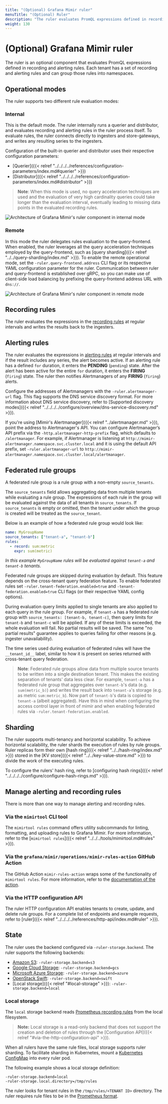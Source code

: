 ```yaml
---
title: "(Optional) Grafana Mimir ruler"
menuTitle: "(Optional) Ruler"
description: "The ruler evaluates PromQL expressions defined in recording and alerting rules."
weight: 130
---
```


# (Optional) Grafana Mimir ruler

The ruler is an optional component that evaluates PromQL expressions defined in recording and alerting rules.
Each tenant has a set of recording and alerting rules and can group those rules into namespaces.

## Operational modes

The ruler supports two different rule evaluation modes:

### Internal

This is the default mode. The ruler internally runs a querier and distributor, and evaluates recording and alerting rules in the ruler process itself.
To evaluate rules, the ruler connects directly to ingesters and store-gateways, and writes any resulting series to the ingesters.

Configuration of the built-in querier and distributor uses their respective configuration parameters:

- [Querier]({{< relref "../../../../references/configuration-parameters/index.md#querier" >}})
- [Distributor]({{< relref "../../../../references/configuration-parameters/index.md#distributor" >}})

> **Note**: When this mode is used, no query acceleration techniques are used and the evaluation of very high cardinality queries could take longer than the evaluation interval, eventually leading to missing data points in the evaluated recording rules.

[//]: # "Diagram source of ruler interactions https://docs.google.com/presentation/d/1LemaTVqa4Lf_tpql060vVoDGXrthp-Pie_SQL7qwHjc/edit#slide=id.g11658e7e4c6_0_938"

![Architecture of Grafana Mimir's ruler component in internal mode](ruler-internal.svg)

### Remote

In this mode the ruler delegates rules evaluation to the query-frontend. When enabled, the ruler leverages all the query acceleration techniques employed by the query-frontend, such as [query sharding]({{< relref "../../query-sharding/index.md" >}}).
To enable the remote operational mode, set the `-ruler.query-frontend.address` CLI flag or its respective YAML configuration parameter for the ruler.
Communication between ruler and query-frontend is established over gRPC, so you can make use of client-side load balancing by prefixing the query-frontend address URL with `dns://`.

![Architecture of Grafana Mimir's ruler component in remote mode](ruler-remote.svg)

## Recording rules

The ruler evaluates the expressions in the [recording rules](https://prometheus.io/docs/prometheus/latest/configuration/recording_rules/#recording-rules) at regular intervals and writes the results back to the ingesters.

## Alerting rules

The ruler evaluates the expressions in [alerting rules](https://prometheus.io/docs/prometheus/latest/configuration/alerting_rules/#alerting-rules) at regular intervals and if the result includes any series, the alert becomes active.
If an alerting rule has a defined `for` duration, it enters the **PENDING** (`pending`) state.
After the alert has been active for the entire `for` duration, it enters the **FIRING** (`firing`) state.
The ruler then notifies Alertmanagers of any **FIRING** (`firing`) alerts.

Configure the addresses of Alertmanagers with the `-ruler.alertmanager-url` flag. This flag supports the DNS service discovery format.
For more information about DNS service discovery, refer to [Supported discovery modes]({{< relref "../../../../configure/overview/dns-service-discovery.md" >}}).

If you're using [Mimir's Alertmanager]({{< relref "../alertmanager.md" >}}), point the address to Alertmanager's API.
You can configure Alertmanager’s API prefix via the `-http.alertmanager-http-prefix` flag, which defaults to `/alertmanager`.
For example, if Alertmanager is listening at `http://mimir-alertmanager.namespace.svc.cluster.local` and it is using the default API prefix, set `-ruler.alertmanager-url` to `http://mimir-alertmanager.namespace.svc.cluster.local/alertmanager`.

## Federated rule groups

A federated rule group is a rule group with a non-empty `source_tenants`.

The `source_tenants` field allows aggregating data from multiple tenants while evaluating a rule group. The expressions
of each rule in the group will be evaluated against the data of all tenants in `source_tenants`. If `source_tenants` is
empty or omitted, then the tenant under which the group is created will be treated as the `source_tenant`.

Below is an example of how a federated rule group would look like:

```yaml
name: MyGroupName
source_tenants: ["tenant-a", "tenant-b"]
rules:
  - record: sum:metric
    expr: sum(metric)
```

_In this example `MyGroupName` rules will be evaluated against `tenant-a` and `tenant-b` tenants._

Federated rule groups are skipped during evaluation by default. This feature depends on
the cross-tenant query federation feature. To enable federated rules
set `-ruler.tenant-federation.enabled=true` and `-tenant-federation.enabled=true` CLI flags (or their respective YAML
config options).

During evaluation query limits applied to single tenants are also applied to each query in the rule group. For example,
if `tenant-a` has a federated rule group with `source_tenants: [tenant-b, tenant-c]`, then query limits for `tenant-b`
and `tenant-c` will be applied. If any of these limits is exceeded, the whole evaluation will fail. No partial results
will be saved. The same "no partial results" guarantee applies to queries failing for other reasons (e.g. ingester
unavailability).

The time series used during evaluation of federated rules will have the `__tenant_id__` label, similar to how it is
present on series returned with cross-tenant query federation.

> **Note**: Federated rule groups allow data from multiple source tenants to be written into a single
> destination tenant. This makes the existing separation of tenants' data less clear. For example, `tenant-a` has a
> federated rule group that aggregates over `tenant-b`'s data (e.g. `sum(metric_b)`) and writes the result back
> into `tenant-a`'s storage (e.g. as metric `sum:metric_b`). Now part of `tenant-b`'s data is copied to `tenant-a` (albeit
> aggregated). Have this in mind when configuring the access control layer in front of mimir and when enabling federated
> rules via `-ruler.tenant-federation.enabled`.

## Sharding

The ruler supports multi-tenancy and horizontal scalability.
To achieve horizontal scalability, the ruler shards the execution of rules by rule groups.
Ruler replicas form their own [hash ring]({{< relref "../../hash-ring/index.md" >}}) stored in the [KV store]({{< relref "../../key-value-store.md" >}}) to divide the work of the executing rules.

To configure the rulers' hash ring, refer to [configuring hash rings]({{< relref "../../../../configure/configure-hash-rings.md" >}}).

## Manage alerting and recording rules

There is more than one way to manage alerting and recording rules.

### Via the `mimirtool` CLI tool

The `mimirtool rules` command offers utility subcommands for linting, formatting, and uploading rules to Grafana Mimir.
For more information, refer to the [`mimirtool rules`]({{< relref "../../../tools/mimirtool.md#rules" >}}).

### Via the `grafana/mimir/operations/mimir-rules-action` GitHub Action

The GitHub Action `mimir-rules-action` wraps some of the functionality of `mimirtool rules`.
For more information, refer to the [documentation of the action](https://github.com/grafana/mimir/blob/main/operations/mimir-rules-action/README.md).

### Via the HTTP configuration API

The ruler HTTP configuration API enables tenants to create, update, and delete rule groups.
For a complete list of endpoints and example requests, refer to [ruler]({{< relref "../../../../references/http-api/index.md#ruler" >}}).

## State

The ruler uses the backend configured via `-ruler-storage.backend`.
The ruler supports the following backends:

- [Amazon S3](https://aws.amazon.com/s3): `-ruler-storage.backend=s3`
- [Google Cloud Storage](https://cloud.google.com/storage/): `-ruler-storage.backend=gcs`
- [Microsoft Azure Storage](https://azure.microsoft.com/en-us/services/storage/): `-ruler-storage.backend=azure`
- [OpenStack Swift](https://wiki.openstack.org/wiki/Swift): `-ruler-storage.backend=swift`
- [Local storage]({{< relref "#local-storage" >}}): `-ruler-storage.backend=local`

### Local storage

The `local` storage backend reads [Prometheus recording rules](https://prometheus.io/docs/prometheus/latest/configuration/recording_rules/) from the local filesystem.

> **Note:** Local storage is a read-only backend that does not support the creation and deletion of rules through the [Configuration API]({{< relref "#via-the-http-configuration-api" >}}).

When all rulers have the same rule files, local storage supports ruler sharding.
To facilitate sharding in Kubernetes, mount a [Kubernetes ConfigMap](https://kubernetes.io/docs/concepts/configuration/configmap/) into every ruler pod.

The following example shows a local storage definition:

```
-ruler-storage.backend=local
-ruler-storage.local.directory=/tmp/rules
```

The ruler looks for tenant rules in the `/tmp/rules/<TENANT ID>` directory.
The ruler requires rule files to be in the [Prometheus format](https://prometheus.io/docs/prometheus/latest/configuration/recording_rules/#recording-rules).
